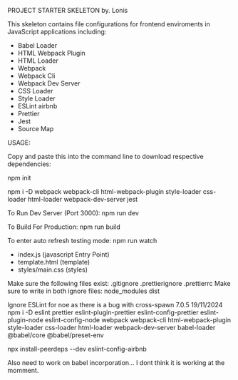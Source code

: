 PROJECT STARTER SKELETON by. Lonis

This skeleton contains file configurations for frontend
enviroments in JavaScript applications including:

- Babel Loader
- HTML Webpack Plugin
- HTML Loader
- Webpack
- Webpack Cli
- Webpack Dev Server
- CSS Loader
- Style Loader
- ESLint airbnb
- Prettier
- Jest
- Source Map

USAGE:

Copy and paste this into the command line to download respective dependencies:

npm init

npm i -D webpack webpack-cli html-webpack-plugin style-loader css-loader html-loader webpack-dev-server jest

To Run Dev Server (Port 3000):
npm run dev

To Build For Production:
npm run build

To enter auto refresh testing mode:
npm run watch

- index.js (javascript Entry Point)
- template.html (template)
- styles/main.css (styles)

Make sure the following files exist:
.gitignore
.prettierignore
.prettierrc
Make sure to write in both ignore files:
node_modules
dist



Ignore ESLint for noe as there is a bug with cross-spawn 7.0.5 19/11/2024
npm i -D eslint prettier eslint-plugin-prettier eslint-config-prettier eslint-plugin-node eslint-config-node webpack webpack-cli html-webpack-plugin style-loader css-loader html-loader webpack-dev-server babel-loader @babel/core @babel/preset-env

npx install-peerdeps --dev eslint-config-airbnb

Also need to work on babel incorporation... I dont think it is working at the momment.